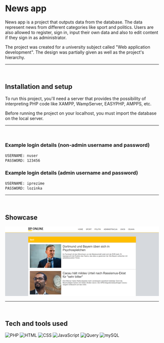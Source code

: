 # News app

News app is a project that outputs data from the database. The data represent news from different categories like sport and politics. Users are also allowed to register, sign in, input their own data and also to edit content if they sign in as administrator. 

 
The project was created for a university subject called "Web application development". The design was partially given as well as the project's hierarchy. 

<hr><br>

## Installation and setup

To run this project, you'll need a server that provides the possibility of interpreting PHP code like XAMPP, WampServer, EASYPHP, AMPPS, etc. 
  
Before running the project on your localhost, you must import the database on the local server.

<hr><br>

### Example login details (non-admin username and password)
	USERNAME: nuser
    PASSWORD: 123456

### Example login details (admin username and password)
	USERNAME: iprezime 
    PASSWORD: lozinka

<hr><br>

## Showcase

![Image](Showcase/showcase.png)

<hr><br>

## Tech and tools used

<div>
<img alt="PHP" src="https://cdn-icons-png.flaticon.com/512/5968/5968332.png" width="50px" />
<img alt="HTML" src="https://cdn-icons-png.flaticon.com/512/1051/1051277.png" width="50px" />
<img alt="CSS" src="https://cdn-icons-png.flaticon.com/512/732/732190.png" width="50px" />
<img alt="JavaScript" src="https://cdn-icons-png.flaticon.com/512/5968/5968292.png" width="50px" />
<img alt="jQuery" src="https://upload.wikimedia.org/wikipedia/commons/thumb/f/fd/JQuery-Logo.svg/2560px-JQuery-Logo.svg.png" width="50px" />
<img alt="mySQL" src="https://www.hmd.as/wp-content/uploads/2020/03/MySQL-Logo.wine_.png" width="50px" />
</div>
